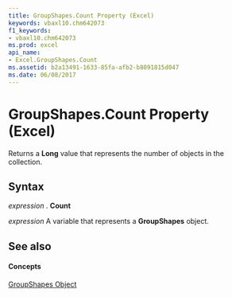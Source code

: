 ```yaml
---
title: GroupShapes.Count Property (Excel)
keywords: vbaxl10.chm642073
f1_keywords:
- vbaxl10.chm642073
ms.prod: excel
api_name:
- Excel.GroupShapes.Count
ms.assetid: b2a13491-1633-85fa-afb2-b8091815d047
ms.date: 06/08/2017
---
```



# GroupShapes.Count Property (Excel)

Returns a **Long** value that represents the number of objects in the collection.


## Syntax

 _expression_ . **Count**

 _expression_ A variable that represents a **GroupShapes** object.


## See also


#### Concepts


[GroupShapes Object](groupshapes-object-excel.md)

